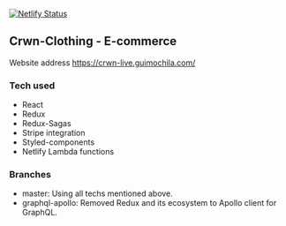 [![Netlify Status](https://api.netlify.com/api/v1/badges/7c338d97-5f44-43cc-9e30-b136f974d40a/deploy-status)](https://app.netlify.com/sites/crwn-live/deploys)

## Crwn-Clothing - E-commerce

Website address https://crwn-live.guimochila.com/

### Tech used

- React
- Redux
- Redux-Sagas
- Stripe integration
- Styled-components
- Netlify Lambda functions

### Branches

- master: Using all techs mentioned above.
- graphql-apollo: Removed Redux and its ecosystem to Apollo client for GraphQL.
